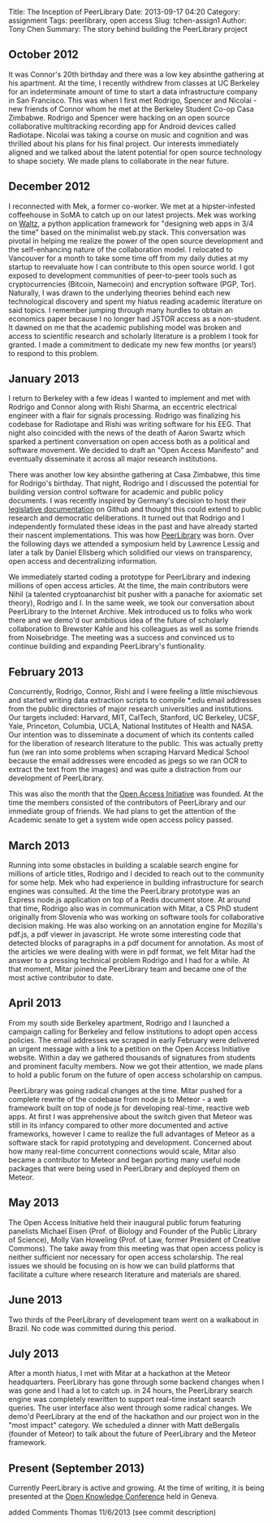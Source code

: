 Title: The Inception of PeerLibrary
Date: 2013-09-17 04:20
Category: assignment
Tags: peerlibrary, open access
Slug: tchen-assign1
Author: Tony Chen
Summary: The story behind building the PeerLibrary project

October 2012
------------
It was Connor's 20th birthday and there was a low key absinthe gathering at his apartment. At the time, I recently withdrew from classes at UC Berkeley for an indeterminate amount of time to start a data infrastructure company in San Francisco. This was when I first met Rodrigo, Spencer and Nicolai - new friends of Connor whom he met at the Berkeley Student Co-op Casa Zimbabwe. Rodrigo and Spencer were hacking on an open source collaborative multitracking recording app for Android devices called Radiotape. Nicolai was taking a course on music and cognition and was thrilled about his plans for his final project. Our interests immediately aligned and we talked about the latent potential for open source technology to shape society. We made plans to collaborate in the near future.

December 2012
-------------
I reconnected with Mek, a former co-worker. We met at a hipster-infested coffeehouse in SoMA to catch up on our latest projects. Mek was working on [Waltz](https://github.com/mekarpeles/waltz), a python application framework for "designing web apps in 3/4 the time" based on the minimalist web.py stack. This conversation was pivotal in helping me realize the power of the open source development and the self-enhancing nature of the collaboration model. I relocated to Vancouver for a month to take some time off from my daily duties at my startup to reevaluate how I can contribute to this open source world. I got exposed to development communities of peer-to-peer tools such as cryptocurrencies (Bitcoin, Namecoin) and encryption software (PGP, Tor). Naturally, I was drawn to the underlying theories behind each new technological discovery and spent my hiatus reading academic literature on said topics. I remember jumping through many hurdles to obtain an economics paper because I no longer had JSTOR access as a non-student. It dawned on me that the academic publishing model was broken and access to scientific research and scholarly literature is a problem I took for granted. I made a commitment to dedicate my new few months (or years!) to respond to this problem.
 
January 2013
------------
I return to Berkeley with a few ideas I wanted to implement and met with Rodrigo and Connor along with Rishi Sharma, an eccentric electrical engineer with a flair for signals processing. Rodrigo was finalizing his codebase for Radiotape and Rishi was writing software for his EEG. That night also coincided with the news of the death of Aaron Swartz which sparked a pertinent conversation on open access both as a political and software movement. We decided to draft an "Open Access Manifesto" and eventually disseminate it across all major research institutions.

There was another low key absinthe gathering at Casa Zimbabwe, this time for Rodrigo's birthday. That night, Rodrigo and I discussed the potential for building version control software for academic and public policy documents. I was recently inspired by Germany's decision to host their [legislative documentation](https://github.com/bundestag/gesetze) on Github and thought this could extend to public research and democratic deliberations. It turned out that Rodrigo and I independently formulated these ideas in the past and have already started their nascent implementations. This was how [PeerLibrary](http://github.com/peerlibrary) was born. Over the following days we attended a symposium held by Lawrence Lessig and later a talk by Daniel Ellsberg which solidified our views on transparency, open access and decentralizing information.

We immediately started coding a prototype for PeerLibrary and indexing millions of open access articles. At the time, the main contributors were Nihil (a talented cryptoanarchist bit pusher with a panache for axiomatic set theory), Rodrigo and I. In the same week, we took our conversation about PeerLibrary to the Internet Archive. Mek introduced us to folks who work there and we demo'd our ambitious idea of the future of scholarly collaboration to Brewster Kahle and his colleagues as well as some friends from Noisebridge. The meeting was a success and convinced us to continue building and expanding PeerLibrary's funtionality.

February 2013
-------------
Concurrently, Rodrigo, Connor, Rishi and I were feeling a little mischievous and started writing data extraction scripts to compile *.edu email addresses from the public directories of major research universities and institutions. Our targets included: Harvard, MIT, CalTech, Stanford, UC Berkeley, UCSF, Yale, Princeton, Columbia, UCLA, National Institutes of Health and NASA. Our intention was to disseminate a document of which its contents called for the liberation of research literature to the public. This was actually pretty fun (we ran into some problems when scraping Harvard Medical School because the email addresses were encoded as jpegs so we ran OCR to extract the text from the images) and was quite a distraction from our development of PeerLibrary.

This was also the month that the [Open Access Initiative](http://oa.berkeley.edu) was founded. At the time the members consisted of the contributors of PeerLibrary and our immediate group of friends. We had plans to get the attention of the Academic senate to get a system wide open access policy passed.

March 2013
----------
Running into some obstacles in building a scalable search engine for millions of article titles, Rodrigo and I decided to reach out to the community for some help. Mek who had experience in building infrastructure for search engines was consulted. At the time the PeerLibrary prototype was an Express node.js application on top of a Redis document store. At around that time, Rodrigo also was in communication with Mitar, a CS PhD student originally from Slovenia who was working on software tools for collaborative decision making. He was also working on an annotation engine for Mozilla's pdf.js, a pdf viewer in javascript. He wrote some interesting code that detected blocks of paragraphs in a pdf document for annotation. As most of the articles we were dealing with were in pdf format, we felt Mitar had the answer to a pressing technical problem Rodrigo and I had for a while. At that moment, Mitar joined the PeerLibrary team and became one of the most active contributor to date.

April 2013
----------
From my south side Berkeley apartment, Rodrigo and I launched a campaign calling for Berkeley and fellow institutions to adopt open access policies. The email addresses we scraped in early February were delivered an urgent message with a link to a petition on the Open Access Initiative website. Within a day we gathered thousands of signatures from students and prominent faculty members. Now we got their attention, we made plans to hold a public forum on the future of open access scholarship on campus.

PeerLibrary was going radical changes at the time. Mitar pushed for a complete rewrite of the codebase from node.js to Meteor - a web framework built on top of node.js for developing real-time, reactive web apps. At first I was apprehensive about the switch given that Meteor was still in its infancy compared to other more documented and active frameworks, however I came to realize the full advantages of Meteor as a software stack for rapid prototyping and development. Concerned about how many real-time concurrent connections would scale, Mitar also became a contributor to Meteor and began porting many useful node packages that were being used in PeerLibrary and deployed them on Meteor.

May 2013
--------
The Open Access Initiative held their inaugural public forum featuring panelists Michael Eisen (Prof. of Biology and Founder of the Public Library of Science), Molly Van Howeling (Prof. of Law, former President of Creative Commons). The take away from this meeting was that open access policy is neither sufficient nor necessary for open access scholarship. The real issues we should be focusing on is how we can build platforms that facilitate a culture where research literature and materials are shared.

June 2013
---------
Two thirds of the PeerLibrary of development team went on a walkabout in Brazil. No code was committed during this period.

July 2013
---------
After a month hiatus, I met with Mitar at a hackathon at the Meteor headquarters. PeerLibrary has gone through some backend changes when I was gone and I had a lot to catch up. in 24 hours, the PeerLibrary search engine was completely rewritten to support real-time instant search queries. The user interface also went through some radical changes. We demo'd PeerLibrary at the end of the hackathon and our project won in the "most impact" category. We scheduled a dinner with Matt deBergalis (founder of Meteor) to talk about the future of PeerLibrary and the Meteor framework.

Present (September 2013)
------------------------
Currently PeerLibrary is active and growing. At the time of writing, it is being presented at the [Open Knowledge Conference](http://okcon.org/2013/09/12/okcon-2013-guest-post-peerlibrary-open-scientific-knowledge/) held in Geneva. 


added Comments Thomas 11/6/2013 (see commit description)
